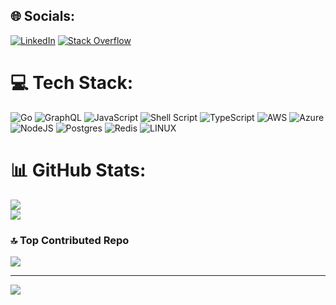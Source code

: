 
## 🌐 Socials:
[![LinkedIn](https://img.shields.io/badge/LinkedIn-%230077B5.svg?logo=linkedin&logoColor=white)](https://www.linkedin.com/in/mo-khosravi) [![Stack Overflow](https://img.shields.io/badge/-Stackoverflow-FE7A16?logo=stack-overflow&logoColor=white)](https://stackoverflow.com/users/mreza0100) 

# 💻 Tech Stack:
![Go](https://img.shields.io/badge/go-%2300ADD8.svg?style=for-the-badge&logo=go&logoColor=white) ![GraphQL](https://img.shields.io/badge/-GraphQL-E10098?style=for-the-badge&logo=graphql&logoColor=white) ![JavaScript](https://img.shields.io/badge/javascript-%23323330.svg?style=for-the-badge&logo=javascript&logoColor=%23F7DF1E) ![Shell Script](https://img.shields.io/badge/shell_script-%23121011.svg?style=for-the-badge&logo=gnu-bash&logoColor=white) ![TypeScript](https://img.shields.io/badge/typescript-%23007ACC.svg?style=for-the-badge&logo=typescript&logoColor=white) ![AWS](https://img.shields.io/badge/AWS-%23FF9900.svg?style=for-the-badge&logo=amazon-aws&logoColor=white) ![Azure](https://img.shields.io/badge/azure-%230072C6.svg?style=for-the-badge&logo=azure-devops&logoColor=white) ![NodeJS](https://img.shields.io/badge/node.js-6DA55F?style=for-the-badge&logo=node.js&logoColor=white) ![Postgres](https://img.shields.io/badge/postgres-%23316192.svg?style=for-the-badge&logo=postgresql&logoColor=white) ![Redis](https://img.shields.io/badge/redis-%23DD0031.svg?style=for-the-badge&logo=redis&logoColor=white) ![LINUX](https://img.shields.io/badge/Linux-FCC624?style=for-the-badge&logo=linux&logoColor=black)
# 📊 GitHub Stats:
<!---![](https://github-readme-stats.vercel.app/api?username=Mreza0100&theme=tokyonight&hide_border=false&include_all_commits=true&count_private=false)<br/>-->
![](https://github-readme-streak-stats.herokuapp.com/?user=Mreza0100&theme=tokyonight&hide_border=false)<br/>
![](https://github-readme-stats.vercel.app/api/top-langs/?username=Mreza0100&theme=tokyonight&hide_border=false&include_all_commits=true&count_private=false&layout=compact)

### 🔝 Top Contributed Repo
![](https://github-contributor-stats.vercel.app/api?username=Mreza0100&limit=5&theme=dracula&combine_all_yearly_contributions=true)

---
[![](https://visitcount.itsvg.in/api?id=Mreza0100&icon=3&color=1)](https://visitcount.itsvg.in)

<!-- Proudly created with GPRM ( https://gprm.itsvg.in ) -->
